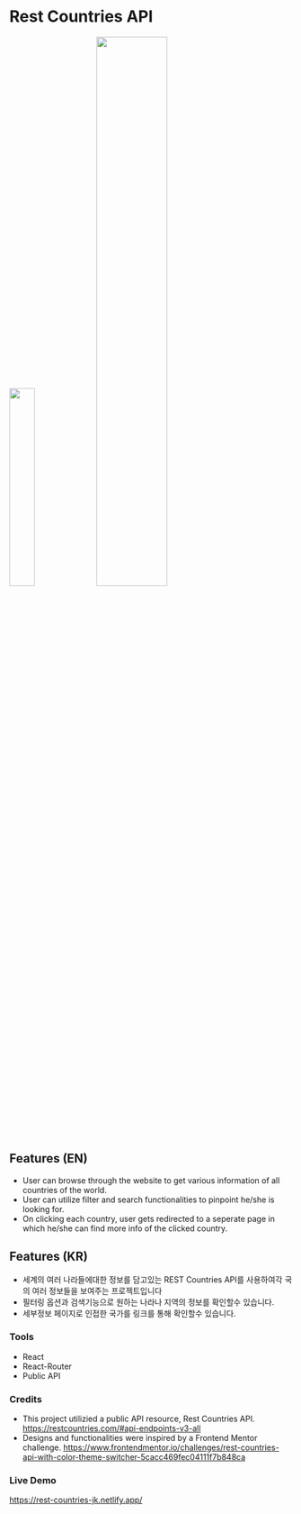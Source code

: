# Rest Countries API
<div>
<img src="https://user-images.githubusercontent.com/57853247/149271626-b3598bec-f2c9-4505-a76a-4181473492c0.png" width="30%" height="">
<img src="https://user-images.githubusercontent.com/57853247/149271634-27c1eefd-171a-439f-9117-27c3caf748b5.png" width="50%" height="">
</div>

## Features (EN)
- User can browse through the website to get various information of all countries of the world.
- User can utilize filter and search functionalities to pinpoint he/she is looking for.
- On clicking each country, user gets redirected to a seperate page in which he/she can find more info of the clicked country.

## Features (KR)
- 세계의 여러 나라들에대한 정보를 담고있는 REST Countries API를 사용하여각 국의 여러 정보들을 보여주는 프로젝트입니다
- 필터링 옵션과 검색기능으로 원하는 나라나 지역의 정보를 확인할수 있습니다.
- 세부정보 페이지로 인접한 국가를 링크를 통해 확인할수 있습니다.

### Tools
- React
- React-Router
- Public API

### Credits
- This project utilizied a public API resource, Rest Countries API.
https://restcountries.com/#api-endpoints-v3-all
- Designs and functionalities were inspired by a Frontend Mentor challenge.
https://www.frontendmentor.io/challenges/rest-countries-api-with-color-theme-switcher-5cacc469fec04111f7b848ca

### Live Demo
https://rest-countries-jk.netlify.app/
